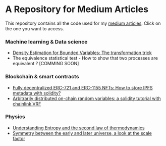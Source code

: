 # A Repository for Medium Articles
This repository contains all the code used for my [medium articles](https://aurelien-pelissier.medium.com/). Click on the one you want to access.

### Machine learning & Data science
- [Density Estimation for Bounded Variables: The transformation trick](Density%20estimation%20for%20bounded%20variables)
- The equivalence statistical test -  How to show that two processes are equivalent ? [COMMING SOON]

### Blockchain & smart contracts
- [Fully decentralized ERC-721 and ERC-1155 NFTs: How to store IPFS metadata with solidity?](Fully%20Decentralized%20ERC-721%20and%20ERC-1155%20NFTs)
- [Arbitrarily distributed on-chain random variables: a solidity tutorial with chainlink VRF](Arbitrarily%20distributed%20on-chain%20random%20variables)

### Physics
- [Understanding Entropy and the second law of thermodynamics](Understanding%20entropy%20and%20the%20second%20law%20of%20thermodynamics)
- [Symmetry between the early and later universe, a look at the scale factor](Symmetry%20between%20the%20early%20and%20later%20universe%2C%20a%20look%20at%20the%20scale%20factor)
